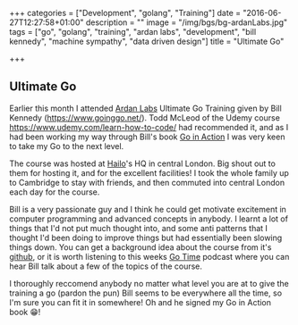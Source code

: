 +++
categories = ["Development", "golang", "Training"]
date = "2016-06-27T12:27:58+01:00"
description = ""
image = "/img/bgs/bg-ardanLabs.jpg"
tags = ["go", "golang", "training", "ardan labs", "development", "bill kennedy", "machine sympathy", "data driven design"]
title = "Ultimate Go"

+++

## Ultimate Go

Earlier this month I attended [Ardan Labs](https://www.ardanlabs.com/) Ultimate Go Training given by Bill Kennedy (https://www.goinggo.net/). Todd McLeod of the Udemy course https://www.udemy.com/learn-how-to-code/ had recommended it, and as I had been working my way through Bill's book [Go in Action](https://www.manning.com/books/go-in-action) I was very keen to take my Go to the next level.

The course was hosted at [Hailo](https://www.hailoapp.com/)'s HQ in central London. Big shout out to them for hosting it, and for the excellent facilities! I took the whole family up to Cambridge to stay with friends, and then commuted into central London each day for the course.

Bill is a very passionate guy and I think he could get motivate excitement in computer programming and advanced concepts in anybody. I learnt a lot of things that I'd not put much thought into, and some anti patterns that I thought I'd been doing to improve things but had essentially been slowing things down. You can get a background idea about the course from it's [github](https://github.com/ardanlabs/gotraining/tree/master/courses/ultimate), or it is worth listening to this weeks [Go Time](https://changelog.com/gotime-6/) podcast where you can hear Bill talk about a few of the topics of the course.

I thoroughly reccomend anybody no matter what level you are at to give the training a go (pardon the pun) Bill seems to be everywhere all the time, so I'm sure you can fit it in somewhere! Oh and he signed my Go in Action book 😁!
